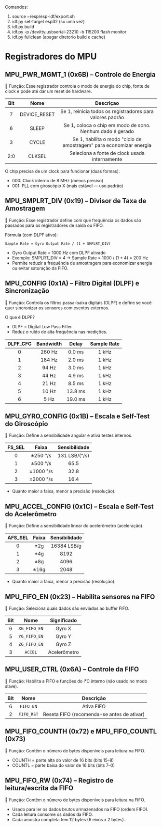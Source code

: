 Comandos:

1. source ~/esp/esp-idf/export.sh
2. idf.py set-target esp32 (so uma vez)
3. idf.py build
4. idf.py -p /dev/tty.usbserial-23210 -b 115200 flash monitor
5. idf.py fullclean (apagar diretorio build e cache)

# Registradores do MPU

## MPU_PWR_MGMT_1 (0x6B) – Controle de Energia

📖 Função:
Esse registrador controla o modo de energia do chip, fonte de clock e pode até dar um reset de hardware.

| Bit |     Nome     |                              Descriçao                              |
| :-: | :----------: | :-----------------------------------------------------------------: |
|  7  | DEVICE_RESET |      Se 1, reinicia todos os registradores para valores padrão      |
|  6  |    SLEEP     |      Se 1, coloca o chip em modo de sono. Nenhum dado é gerado      |
|  3  |    CYCLE     | Se 1, habilita o modo "ciclo de amostragem" para economizar energia |
| 2:0 |    CLKSEL    |            Seleciona a fonte de clock usada internamente            |

O chip precisa de um clock para funcionar (duas formas):

- 000: Clock interno de 8 MHz (menos preciso)
- 001: PLL com giroscópio X (mais estável — uso padrão)

## MPU_SMPLRT_DIV (0x19) – Divisor de Taxa de Amostragem

📖 Função:
Esse registrador define com que frequência os dados são passados para os registradores de saída ou FIFO.

Fórmula (com DLPF ativo):

```
Sample Rate = Gyro Output Rate / (1 + SMPLRT_DIV)
```

- Gyro Output Rate = 1000 Hz com DLPF ativado
- Exemplo: SMPLRT_DIV = 4 → Sample Rate = 1000 / (1 + 4) = 200 Hz
- Permite reduzir a frequência de amostragem para economizar energia ou evitar saturação da FIFO.

## MPU_CONFIG (0x1A) – Filtro Digital (DLPF) e Sincronização

📖 Função:
Controla os filtros passa-baixa digitais (DLPF) e define se você quer sincronizar os sensores com eventos externos.

O que é DLPF?

- DLPF = Digital Low Pass Filter
- Reduz o ruído de alta frequência nas medições.

| DLPF_CFG | Bandwidth |  Delay  | Sample Rate |
| :------: | :-------: | :-----: | :---------: |
|    0     |  260 Hz   | 0.0 ms  |    1 kHz    |
|    1     |  184 Hz   | 2.0 ms  |    1 kHz    |
|    2     |   94 Hz   | 3.0 ms  |    1 kHz    |
|    3     |   44 Hz   | 4.9 ms  |    1 kHz    |
|    4     |   21 Hz   | 8.5 ms  |    1 kHz    |
|    5     |   10 Hz   | 13.8 ms |    1 kHz    |
|    6     |   5 Hz    | 19.0 ms |    1 kHz    |

## MPU_GYRO_CONFIG (0x1B) – Escala e Self-Test do Giroscópio

📖 Função:
Define a sensibilidade angular e ativa testes internos.

| FS_SEL |   Faixa   | Sensibilidade |
| :----: | :-------: | :-----------: |
|   0    | ±250 °/s  | 131 LSB/(°/s) |
|   1    | ±500 °/s  |     65.5      |
|   2    | ±1000 °/s |     32.8      |
|   3    | ±2000 °/s |     16.4      |

- Quanto maior a faixa, menor a precisão (resolução).

## MPU_ACCEL_CONFIG (0x1C) – Escala e Self-Test do Acelerômetro

📖 Função:
Define a sensibilidade linear do acelerômetro (aceleração).

| AFS_SEL | Faixa | Sensibilidade |
| :-----: | :---: | :-----------: |
|    0    |  ±2g  |  16384 LSB/g  |
|    1    |  ±4g  |     8192      |
|    2    |  ±8g  |     4096      |
|    3    | ±16g  |     2048      |

- Quanto maior a faixa, menor a precisão (resolução).

## MPU_FIFO_EN (0x23) – Habilita sensores na FIFO

📖 Função:
Seleciona quais dados são enviados ao buffer FIFO.

| Bit |     Nome     | Significado  |
| :-: | :----------: | :----------: |
|  6  | `XG_FIFO_EN` |    Gyro X    |
|  5  | `YG_FIFO_EN` |    Gyro Y    |
|  4  | `ZG_FIFO_EN` |    Gyro Z    |
|  3  |   `ACCEL`    | Acelerômetro |

## MPU_USER_CTRL (0x6A) – Controle da FIFO

📖 Função:
Habilita a FIFO e funções do I²C interno (não usado no modo slave).

| Bit |    Nome    |                 Descrição                  |
| :-: | :--------: | :----------------------------------------: |
|  6  | `FIFO_EN`  |                 Ativa FIFO                 |
|  2  | `FIFO_RST` | Reseta FIFO (recomenda-se antes de ativar) |

## MPU_FIFO_COUNTH (0x72) e MPU_FIFO_COUNTL (0x73)

📖 Função:
Contêm o número de bytes disponíveis para leitura na FIFO.

- COUNTH = parte alta do valor de 16 bits (bits 15–8)
- COUNTL = parte baixa do valor de 16 bits (bits 7–0)

## MPU_FIFO_RW (0x74) – Registro de leitura/escrita da FIFO

📖 Função:
Contêm o número de bytes disponíveis para leitura na FIFO.

- Usado para ler os dados brutos armazenados na FIFO (ordem FIFO).
- Cada leitura consome os dados da FIFO.
- Cada amostra completa tem 12 bytes (6 eixos x 2 bytes).
